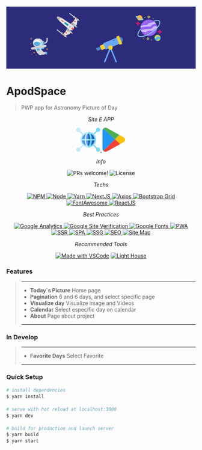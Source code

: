 ![Banner for ApodSpace](https://github.com/maccali/Apod/blob/master/.github/banner.png)

# ApodSpace

> PWP app for Astronomy Picture of Day

<p align="center">
  <i>Site E APP</i>
</p>

<p align="center">
 <a href="https://apod.pictu.one" target="_blank">
  <img alt="Veja o Site" src="https://github.com/maccali/Apod/blob/master/.github/site.png" />
  </a>
 <a href="https://play.google.com/store/apps/details?id=one.pictu.apod.twa&hl=pt_BR&gl=US" target="_blank">
  <img alt="Veja o App" src="https://github.com/maccali/Apod/blob/master/.github/google-play.png">
  </a>
</p>

<p align="center">
  <i>Info</i>
</p>
<p align="center">
  <img alt="PRs welcome!" src="https://img.shields.io/static/v1?label=PRs&message=welcome&color=7159c1&labelColor=000000&style=flat-square" />
  <img alt="License" src="https://img.shields.io/static/v1?label=license&message=MIT&color=7159c1&labelColor=000000&style=flat-square">
</p>

<p align="center">
  <i>Techs</i>
</p>

<p align="center">
  <a href="https://www.npmjs.com" target="_blank">
    <img alt="NPM" src="https://img.shields.io/badge/npm-v6.12.1-0.svg?style=flat-square&labelColor=000000">
  </a>
  <a href="https://nodejs.org/en/" target="_blank">
    <img alt="Node" src="https://img.shields.io/badge/node-12.13.1-0.svg?style=flat-square&labelColor=000000">
  </a>
  <a href="https://yarnpkg.com" target="_blank">
    <img alt="Yarn" src="https://img.shields.io/badge/Yarn-1.22.4-0.svg?style=flat-square&color=2c8ebb&labelColor=000000">
  </a>
  <a href="https://nextjs.org" target="_blank">
    <img alt="NextJS" src="https://img.shields.io/badge/NextJS-9.3.4.x-0.svg?style=flat-square&color=6191ff&labelColor=000000">
  </a>
  <a href="https://github.com/axios/axios" target="_blank">
    <img alt="Axios" src="https://img.shields.io/badge/Axios-0.19.2-0.svg?style=flat-square&color=1f7cb1&labelColor=000000">
  </a>
  <a href="https://getbootstrap.com" target="_blank">
    <img alt="Bootstrap Grid" src="https://img.shields.io/badge/Bootstrap Grid-4.4.1-0.svg?style=flat-square&color=563d7c&labelColor=000000">
  </a>
  <a href="https://fontawesome.com" target="_blank">
    <img alt="FontAwesome" src="https://img.shields.io/badge/Font Awesome-5.13.0-0.svg?style=flat-square&color=228ae6&labelColor=000000">
  </a>
  <a href="https://reactjs.org">
    <img alt="ReactJS" src="https://img.shields.io/badge/ReactJS-16.13.1-0.svg?style=flat-square&color=00d8ff&labelColor=000000">
  </a>
</p>

<p align="center">
  <i>Best Practices</i>
</p>
<p align="center">
  <a href="https://accounts.google.com/" target="_blank">
    <img alt="Google Analytics" src="https://img.shields.io/badge/Google-Analytics-0.svg?style=flat-square&color=f27904&labelColor=000000" />
  </a>
  <a href="https://support.google.com/webmasters/answer/9008080?hl=pt-BR" target="_blank">
    <img alt="Google Site Verification" src="https://img.shields.io/badge/Google-Site Verification-0.svg?style=flat-square&color=f36&labelColor=000000" />
  </a>
  <a href="https://fonts.google.com" target="_blank">
    <img alt="Google Fonts" src="https://img.shields.io/badge/Google-Fonts-0.svg?style=flat-square&color=ff5252&labelColor=000000" />
  </a>
  <a href="https://developer.mozilla.org/en-US/docs/Web/Progressive_web_apps/" target="_blank">
    <img alt="PWA" src="https://img.shields.io/badge/PWA--0.svg?style=flat-square&color=5a0fc8&labelColor=000000">
  </a>
  <a href="https://alligator.io/vuejs/server-side-rendering-with-nuxtjs/" target="_blank">
    <img alt="SSR" src="https://img.shields.io/badge/Server Side-Rendering-0.svg?style=flat-square&color=007ac0&labelColor=000000">
  </a>
  <a href="https://en.wikipedia.org/wiki/Single-page_application" target="_blank">
    <img alt="SPA" src="https://img.shields.io/badge/Single Page-Application-0.svg?style=flat-square&color=f3c963&labelColor=000000">
  </a>
  <a href="https://en.wikipedia.org/wiki/Single-page_application" target="_blank">
    <img alt="SSG" src="https://img.shields.io/badge/Static Site-Generation-0.svg?style=flat-square&color=96251e&labelColor=000000">
  </a>
  <a href="https://en.wikipedia.org/wiki/Search_engine_optimization" target="_blank">
    <img alt="SEO" src="https://img.shields.io/badge/SEO-0.svg?style=flat-square&color=0082f0&labelColor=000000">
  </a>
  <a href="https://en.wikipedia.org/wiki/Site_map" target="_blank">
    <img alt="Site Map" src="https://img.shields.io/badge/Site-Map-0.svg?style=flat-square&color=c1baa0&labelColor=000000">
  </a>
</p>

<p align="center">
  <i>Recommended Tools</i>
</p>
<p align="center">
  <a href="https://code.visualstudio.com/" target="_blank"><img alt="Made with VSCode" src="https://img.shields.io/badge/Made%20with-VSCode-1f425f.svg?style=flat-square"></a>
  <a href="https://developers.google.com/web/tools/lighthouse" target="_blank"><img alt="Light House" src="https://img.shields.io/badge/Light-House-0.svg?style=flat-square&color=e95632&labelColor=000000"></a>

</p>

### Features

> ---
>
> - <b>Today`s Picture</b> Home page
> - <b>Pagination</b> 6 and 6 days, and select specific page
> - <b>Visualize day</b> Visualize image and Videos
> - <b>Calendar</b> Select especific day on calendar
> - <b>About</b> Page about project
>
> ---

### In Develop

> ---
>
> - <b>Favorite Days</b> Select Favorite
>
> ---

### Quick Setup

```bash
# install dependencies
$ yarn install

# serve with hot reload at localhost:3000
$ yarn dev

# build for production and launch server
$ yarn build
$ yarn start
```
